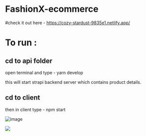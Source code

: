 # FashionX-ecommerce

#check it out here - https://cozy-stardust-9835e1.netlify.app/

# To run : 

## cd to api folder 

open terminal and type - yarn develop 

this will start strapi backend server which contains product details.

## cd to client 

then in client type - npm start 

![image](https://user-images.githubusercontent.com/85747246/211374375-631121da-8275-4a11-8cd7-5990c91bf131.png)

<img src="https://user-images.githubusercontent.com/85747246/211374375-631121da-8275-4a11-8cd7-5990c91bf131.png">

